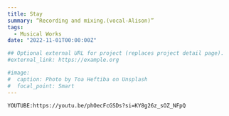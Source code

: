 ```yaml
---
title: Stay
summary: “Recording and mixing.(vocal-Alison)”
tags:
  - Musical Works
date: "2022-11-01T00:00:00Z"

## Optional external URL for project (replaces project detail page).
#external_link: https://example.org

#image:
#  caption: Photo by Toa Heftiba on Unsplash
#  focal_point: Smart
---
```


	YOUTUBE:https://youtu.be/phOecFcGSDs?si=KY8g26z_sOZ_NFpQ